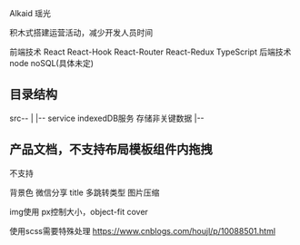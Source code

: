 Alkaid 瑶光

积木式搭建运营活动，减少开发人员时间

前端技术
    React React-Hook React-Router React-Redux TypeScript
后端技术
    node noSQL(具体未定)


## 目录结构

src--
|
|-- service  indexedDB服务 存储非关键数据
|--







## 产品文档，不支持布局模板组件内拖拽

不支持

背景色
微信分享
title
多跳转类型
图片压缩

img使用 px控制大小，object-fit cover


使用scss需要特殊处理  https://www.cnblogs.com/houjl/p/10088501.html
